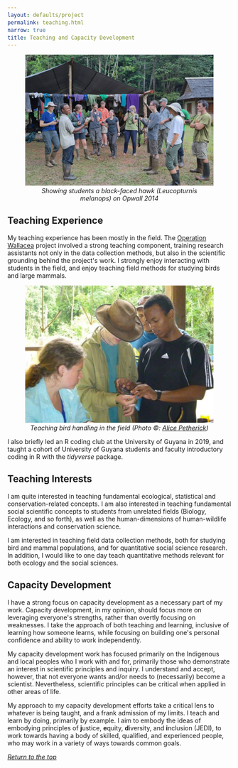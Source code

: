 ```yaml
---
layout: defaults/project
permalink: teaching.html
narrow: true
title: Teaching and Capacity Development
---
```

<a id="top"></a>
<figure>
<img src = "assets/images/teaching/demonstrating.jpg" class = "img-fluid" alt = "Showing students a hawk on Opwall 2014"/>
<text align = "center"><figcaption><i>Showing students a black-faced hawk (Leucopturnis melanops) on Opwall 2014</i></figcaption></text>
</figure>

## Teaching Experience

My teaching experience has been mostly in the field. The <a href = "https://www.opwall.com/location/guyana/">Operation Wallacea</a> project involved a strong teaching component, training research assistants not only in the data collection methods, but also in the scientific grounding behind the project's work. I strongly enjoy interacting with students in the field, and enjoy teaching field methods for studying birds and large mammals.

<figure>
<img src = "assets/images/teaching/opwall.jpg" class = "img-fluid" alt = "Teaching bird handling in the field"/>
<text align = "center"><figcaption><i>Teaching bird handling in the field (Photo ©: <a href ="https://www.linkedin.com/in/alice-petherick/?originalSubdomain=uk" target = "_blank">Alice Petherick</a>)</i></figcaption></text>
</figure>

I also briefly led an R coding club at the University of Guyana in 2019, and taught a cohort of University of Guyana students and faculty introductory coding in R with the *tidyverse* package.
 
## Teaching Interests

I am quite interested in teaching fundamental ecological, statistical and conservation-related concepts. I am also interested in teaching fundamental social scientific concepts to students from unrelated fields (Biology, Ecology, and so forth), as well as the human-dimensions of human-wildlife interactions and conservation science. 

I am interested in teaching field data collection methods, both for studying bird and mammal populations, and for quantitative social science research. In addition, I would like to one day teach quantitative methods relevant for both ecology and the social sciences.

## Capacity Development

I have a strong focus on capacity development as a necessary part of my work. Capacity development, in my opinion, should focus more on leveraging everyone's strengths, rather than overtly focusing on weaknesses. I take the approach of both teaching and learning, inclusive of learning how someone learns, while focusing on building one's personal confidence and ability to work independently.

My capacity development work has focused primarily on the Indigenous and local peoples who I work with and for, primarily those who demonstrate an interest in scientific principles and inquiry. I understand and accept, however, that not everyone wants and/or needs to (necessarily) become a scientist. Nevertheless, scientific principles can be critical when applied in other areas of life. 

My approach to my capacity development efforts take a critical lens to whatever is being taught, and a frank admission of my limits. I teach and learn by doing, primarily by example. I aim to embody the ideas of embodying principles of **j**ustice, **e**quity, **d**iversity, and **i**nclusion (JEDI), to work towards having a body of skilled, qualified, and experienced people, who may work in a variety of ways towards common goals. 

<a href="#top"><i>Return to the top</i></a>